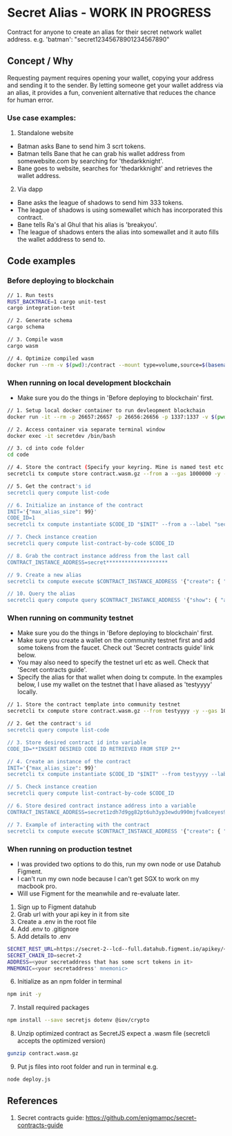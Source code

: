 # Secret Alias - WORK IN PROGRESS

Contract for anyone to create an alias for their secret network wallet address.
e.g. 'batman': "secret12345678901234567890"

## Concept / Why

Requesting payment requires opening your wallet, copying your address and sending it to the sender. By letting someone get your wallet address via an alias, it provides a fun, convenient alternative that reduces the chance for human error.

### Use case examples:

1. Standalone website 
- Batman asks Bane to send him 3 scrt tokens.
- Batman tells Bane that he can grab his wallet address from somewebsite.com by searching for 'thedarkknight'.
- Bane goes to website, searches for 'thedarkknight' and retrieves the wallet address.

2. Via dapp
- Bane asks the league of shadows to send him 333 tokens.
- The league of shadows is using somewallet which has incorporated this contract.
- Bane tells Ra's al Ghul that his alias is 'breakyou'.
- The league of shadows enters the alias into somewallet and it auto fills the wallet adddress to send to.

## Code examples

### Before deploying to blockchain

```sh
// 1. Run tests
RUST_BACKTRACE=1 cargo unit-test
cargo integration-test

// 2. Generate schema
cargo schema

// 3. Compile wasm
cargo wasm

// 4. Optimize compiled wasm
docker run --rm -v $(pwd):/contract --mount type=volume,source=$(basename $(pwd))_cache,target=/code/target --mount type=volume,source=registry_cache,target=/usr/local/cargo/registry enigmampc/secret-contract-optimizer
```

### When running on local development blockchain

- Make sure you do the things in 'Before deploying to blockchain' first.

```sh
// 1. Setup local docker container to run devleopment blockchain
docker run -it --rm -p 26657:26657 -p 26656:26656 -p 1337:1337 -v $(pwd):/root/code --name secretdev enigmampc/secret-network-sw-dev

// 2. Access container via separate terminal window
docker exec -it secretdev /bin/bash

// 3. cd into code folder
cd code

// 4. Store the contract (Specify your keyring. Mine is named test etc.)
secretcli tx compute store contract.wasm.gz --from a --gas 1000000 -y --keyring-backend test

// 5. Get the contract's id
secretcli query compute list-code

// 6. Initialize an instance of the contract
INIT='{"max_alias_size": 99}'
CODE_ID=1
secretcli tx compute instantiate $CODE_ID "$INIT" --from a --label "secret alias" -y --keyring-backend test

// 7. Check instance creation
secretcli query compute list-contract-by-code $CODE_ID

// 8. Grab the contract instance address from the last call
CONTRACT_INSTANCE_ADDRESS=secret********************

// 9. Create a new alias
secretcli tx compute execute $CONTRACT_INSTANCE_ADDRESS '{"create": { "alias_string": "emily" }}' --from a --keyring-backend test

// 10. Query the alias
secretcli query compute query $CONTRACT_INSTANCE_ADDRESS '{"show": { "alias_string": "emily"}}'
```

### When running on community testnet

- Make sure you do the things in 'Before deploying to blockchain' first.
- Make sure you create a wallet on the community testnet first and add some tokens from the faucet. Check out 'Secret contracts guide' link below.
- You may also need to specify the testnet url etc as well. Check that 'Secret contracts guide'.
- Specify the alias for that wallet when doing tx compute. In the examples below, I use my wallet on the testnet that I have aliased as 'testyyyy' locally.

```sh
// 1. Store the contract template into community testnet
secretcli tx compute store contract.wasm.gz --from testyyyy -y --gas 1000000 --gas-prices=1.0uscrt

// 2. Get the contract's id
secretcli query compute list-code

// 3. Store desired contract id into variable
CODE_ID=**INSERT DESIRED CODE ID RETRIEVED FROM STEP 2**

// 4. Create an instance of the contract
INIT='{"max_alias_size": 99}'
secretcli tx compute instantiate $CODE_ID "$INIT" --from testyyyy --label "secret alias" -y

// 5. Check instance creation
secretcli query compute list-contract-by-code $CODE_ID

// 6. Store desired contract instance address into a variable
CONTRACT_INSTANCE_ADDRESS=secret1zdh7d9gg82pt6uh3yp3ewdu990mjfva8ceyes9

// 7. Example of interacting with the contract
secretcli tx compute execute $CONTRACT_INSTANCE_ADDRESS '{"create": { "alias_string": "emily" }}' --from testyyyy
```

### When running on production testnet

- I was provided two options to do this, run my own node or use Datahub Figment.
- I can't run my own node because I can't get SGX to work on my macbook pro.
- Will use Figment for the meanwhile and re-evaluate later.

1. Sign up to Figment datahub
2. Grab url with your api key in it from site
3. Create a .env in the root file
4. Add .env to .gitignore
5. Add details to .env
```sh
SECRET_REST_URL=https://secret-2--lcd--full.datahub.figment.io/apikey/<your key here>/
SECRET_CHAIN_ID=secret-2
ADDRESS=<your secretaddress that has some scrt tokens in it>
MNEMONIC=<your secretaddress' mnemonic>
```
6. Initialize as an npm folder in terminal
```sh
npm init -y
```
7. Install required packages
```sh
npm install --save secretjs dotenv @iov/crypto
```
8. Unzip optimized contract as SecretJS expect a .wasm file (secretcli accepts the optimized version)
```sh
gunzip contract.wasm.gz
```
9. Put js files into root folder and run in terminal e.g.
```sh
node deploy.js
```

## References
1. Secret contracts guide: https://github.com/enigmampc/secret-contracts-guide
